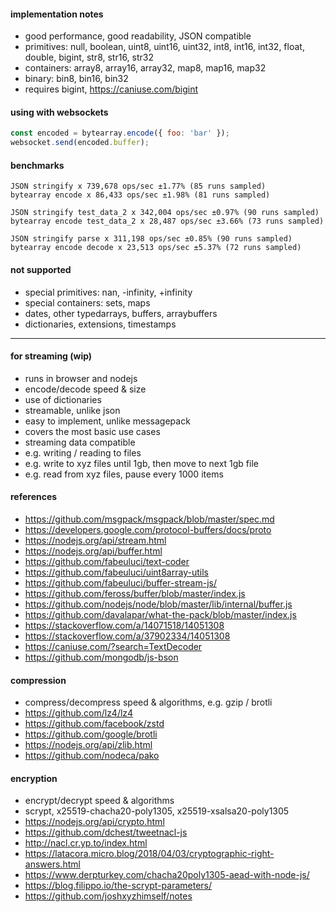 
#### implementation notes

- good performance, good readability, JSON compatible
- primitives: null, boolean, uint8, uint16, uint32, int8, int16, int32, float, double, bigint, str8, str16, str32
- containers: array8, array16, array32, map8, map16, map32
- binary: bin8, bin16, bin32
- requires bigint, https://caniuse.com/bigint

#### using with websockets

```js
const encoded = bytearray.encode({ foo: 'bar' });
websocket.send(encoded.buffer);
```

#### benchmarks

```
JSON stringify x 739,678 ops/sec ±1.77% (85 runs sampled)
bytearray encode x 86,433 ops/sec ±1.98% (81 runs sampled)

JSON stringify test_data_2 x 342,004 ops/sec ±0.97% (90 runs sampled)
bytearray encode test_data_2 x 28,487 ops/sec ±3.66% (73 runs sampled)

JSON stringify parse x 311,198 ops/sec ±0.85% (90 runs sampled)
bytearray encode decode x 23,513 ops/sec ±5.37% (72 runs sampled)
```

#### not supported

- special primitives: nan, -infinity, +infinity
- special containers: sets, maps
- dates, other typedarrays, buffers, arraybuffers
- dictionaries, extensions, timestamps

--- 

#### for streaming (wip)

- runs in browser and nodejs
- encode/decode speed & size
- use of dictionaries
- streamable, unlike json
- easy to implement, unlike messagepack
- covers the most basic use cases
- streaming data compatible
 - e.g. writing / reading to files
 - e.g. write to xyz files until 1gb, then move to next 1gb file
 - e.g. read from xyz files, pause every 1000 items

#### references

- https://github.com/msgpack/msgpack/blob/master/spec.md
- https://developers.google.com/protocol-buffers/docs/proto
- https://nodejs.org/api/stream.html
- https://nodejs.org/api/buffer.html
- https://github.com/fabeuluci/text-coder
- https://github.com/fabeuluci/uint8array-utils
- https://github.com/fabeuluci/buffer-stream-js/
- https://github.com/feross/buffer/blob/master/index.js
- https://github.com/nodejs/node/blob/master/lib/internal/buffer.js
- https://github.com/davalapar/what-the-pack/blob/master/index.js
- https://stackoverflow.com/a/14071518/14051308
- https://stackoverflow.com/a/37902334/14051308
- https://caniuse.com/?search=TextDecoder
- https://github.com/mongodb/js-bson

#### compression

- compress/decompress speed & algorithms, e.g. gzip / brotli
- https://github.com/lz4/lz4
- https://github.com/facebook/zstd
- https://github.com/google/brotli
- https://nodejs.org/api/zlib.html
- https://github.com/nodeca/pako

#### encryption

- encrypt/decrypt speed & algorithms
- scrypt, x25519-chacha20-poly1305, x25519-xsalsa20-poly1305
- https://nodejs.org/api/crypto.html
- https://github.com/dchest/tweetnacl-js
- http://nacl.cr.yp.to/index.html
- https://latacora.micro.blog/2018/04/03/cryptographic-right-answers.html
- https://www.derpturkey.com/chacha20poly1305-aead-with-node-js/
- https://blog.filippo.io/the-scrypt-parameters/
- https://github.com/joshxyzhimself/notes
